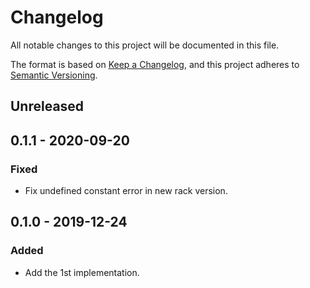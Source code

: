 # Changelog
All notable changes to this project will be documented in this file.

The format is based on [Keep a Changelog](https://keepachangelog.com/en/1.0.0/),
and this project adheres to [Semantic Versioning](https://semver.org/spec/v2.0.0.html).

## Unreleased

## 0.1.1 - 2020-09-20

### Fixed

- Fix undefined constant error in new rack version.

## 0.1.0 - 2019-12-24

### Added

- Add the 1st implementation.
